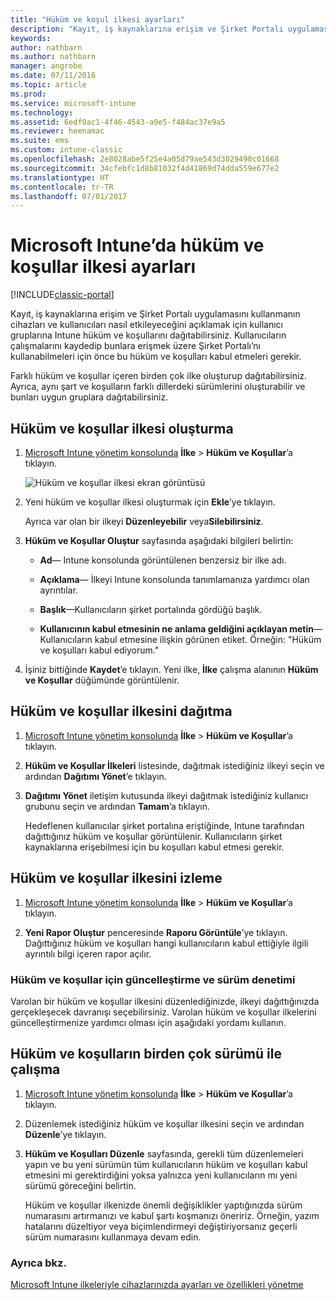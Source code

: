 ```yaml
---
title: "Hüküm ve koşul ilkesi ayarları"
description: "Kayıt, iş kaynaklarına erişim ve Şirket Portalı uygulamasını kullanmanın cihazları ve kullanıcıları nasıl etkileyeceğini açıklamak için kullanıcı gruplarına Intune hüküm ve koşullarını dağıtabilirsiniz."
keywords: 
author: nathbarn
ms.author: nathbarn
manager: angrobe
ms.date: 07/11/2016
ms.topic: article
ms.prod: 
ms.service: microsoft-intune
ms.technology: 
ms.assetid: 6edf0ac1-4f46-4543-a9e5-f484ac37e9a5
ms.reviewer: heenamac
ms.suite: ems
ms.custom: intune-classic
ms.openlocfilehash: 2e8028abe5f25e4a05d79ae543d3029490c01668
ms.sourcegitcommit: 34cfebfc1d8b81032f4d41869d74dda559e677e2
ms.translationtype: HT
ms.contentlocale: tr-TR
ms.lasthandoff: 07/01/2017
---
```

# <a name="terms-and-condition-policy-settings-in-microsoft-intune"></a>Microsoft Intune’da hüküm ve koşullar ilkesi ayarları

[!INCLUDE[classic-portal](../includes/classic-portal.md)]

Kayıt, iş kaynaklarına erişim ve Şirket Portalı uygulamasını kullanmanın cihazları ve kullanıcıları nasıl etkileyeceğini açıklamak için kullanıcı gruplarına Intune hüküm ve koşullarını dağıtabilirsiniz. Kullanıcıların çalışmalarını kaydedip bunlara erişmek üzere Şirket Portalı’nı kullanabilmeleri için önce bu hüküm ve koşulları kabul etmeleri gerekir.

Farklı hüküm ve koşullar içeren birden çok ilke oluşturup dağıtabilirsiniz. Ayrıca, aynı şart ve koşulların farklı dillerdeki sürümlerini oluşturabilir ve bunları uygun gruplara dağıtabilirsiniz.

## <a name="create-a-terms-and-conditions-policy"></a>Hüküm ve koşullar ilkesi oluşturma

1.  [Microsoft Intune yönetim konsolunda](https://manage.microsoft.com) **İlke** &gt; **Hüküm ve Koşullar**’a tıklayın.

    ![Hüküm ve koşullar ilkesi ekran görüntüsü](./media/pol-sa-terms-conditions.png)

2.  Yeni hüküm ve koşullar ilkesi oluşturmak için **Ekle**’ye tıklayın.

    Ayrıca var olan bir ilkeyi **Düzenleyebilir** veya**Silebilirsiniz**.

3.  **Hüküm ve Koşullar Oluştur** sayfasında aşağıdaki bilgileri belirtin:

    -   **Ad**&mdash; Intune konsolunda görüntülenen benzersiz bir ilke adı.

    -   **Açıklama**&mdash; İlkeyi Intune konsolunda tanımlamanıza yardımcı olan ayrıntılar.

    -   **Başlık**&mdash;Kullanıcıların şirket portalında gördüğü başlık.

    -   **Kullanıcının kabul etmesinin ne anlama geldiğini açıklayan metin**&mdash;Kullanıcıların kabul etmesine ilişkin görünen etiket. Örneğin: "Hüküm ve koşulları kabul ediyorum."

4.  İşiniz bittiğinde **Kaydet**’e tıklayın. Yeni ilke, **İlke** çalışma alanının **Hüküm ve Koşullar** düğümünde görüntülenir.

## <a name="deploy-a-terms-and-conditions-policy"></a>Hüküm ve koşullar ilkesini dağıtma

1.  [Microsoft Intune yönetim konsolunda](https://manage.microsoft.com) **İlke** &gt; **Hüküm ve Koşullar**’a tıklayın.

2.  **Hüküm ve Koşullar İlkeleri** listesinde, dağıtmak istediğiniz ilkeyi seçin ve ardından **Dağıtımı Yönet**’e tıklayın.

3.  **Dağıtımı Yönet** iletişim kutusunda ilkeyi dağıtmak istediğiniz kullanıcı grubunu seçin ve ardından **Tamam**’a tıklayın.

    Hedeflenen kullanıcılar şirket portalına eriştiğinde, Intune tarafından dağıttığınız hüküm ve koşullar görüntülenir. Kullanıcıların şirket kaynaklarına erişebilmesi için bu koşulları kabul etmesi gerekir.

## <a name="monitor-a-terms-and-conditions-policy"></a>Hüküm ve koşullar ilkesini izleme

1.  [Microsoft Intune yönetim konsolunda](https://manage.microsoft.com) **İlke** &gt; **Hüküm ve Koşullar**’a tıklayın.

2.  **Yeni Rapor Oluştur** penceresinde **Raporu Görüntüle**’ye tıklayın. Dağıttığınız hüküm ve koşulları hangi kullanıcıların kabul ettiğiyle ilgili ayrıntılı bilgi içeren rapor açılır.

### <a name="updates-and-version-control-for-terms-and-conditions"></a>Hüküm ve koşullar için güncelleştirme ve sürüm denetimi
Varolan bir hüküm ve koşullar ilkesini düzenlediğinizde, ilkeyi dağıttığınızda gerçekleşecek davranışı seçebilirsiniz. Varolan hüküm ve koşullar ilkelerini güncelleştirmenize yardımcı olması için aşağıdaki yordamı kullanın.

## <a name="work-with-multiple-versions-of-terms-and-conditions"></a>Hüküm ve koşulların birden çok sürümü ile çalışma

1.  [Microsoft Intune yönetim konsolunda](https://manage.microsoft.com) **İlke** &gt; **Hüküm ve Koşullar**’a tıklayın.

2.  Düzenlemek istediğiniz hüküm ve koşullar ilkesini seçin ve ardından **Düzenle**’ye tıklayın.

3.  **Hüküm ve Koşulları Düzenle** sayfasında, gerekli tüm düzenlemeleri yapın ve bu yeni sürümün tüm kullanıcıların hüküm ve koşulları kabul etmesini mi gerektirdiğini yoksa yalnızca yeni kullanıcıların mı yeni sürümü göreceğini belirtin.

    Hüküm ve koşullar ilkenizde önemli değişiklikler yaptığınızda sürüm numarasını artırmanızı ve kabul şartı koşmanızı öneririz. Örneğin, yazım hatalarını düzeltiyor veya biçimlendirmeyi değiştiriyorsanız geçerli sürüm numarasını kullanmaya devam edin.

### <a name="see-also"></a>Ayrıca bkz.
[Microsoft Intune ilkeleriyle cihazlarınızda ayarları ve özellikleri yönetme](manage-settings-and-features-on-your-devices-with-microsoft-intune-policies.md)
